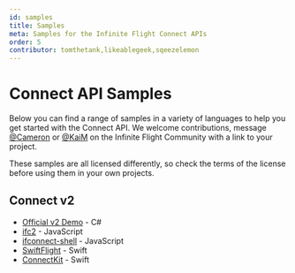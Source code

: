 ```yaml
---
id: samples
title: Samples
meta: Samples for the Infinite Flight Connect APIs
order: 5
contributor: tomthetank,likeablegeek,sqeezelemon
---
```


# Connect API Samples

Below you can find a range of samples in a variety of languages to help you get started with the Connect API. We welcome contributions, message [@Cameron](https://community.infiniteflight.com/u/cameron) or [@KaiM](https://community.infiniteflight.com/u/kaim/) on the Infinite Flight Community with a link to your project.

These samples are all licensed differently, so check the terms of the license before using them in your own projects.

## Connect v2

- [Official v2 Demo](https://github.com/carmichaelalonso/infiniteflightapi) - C#
- [ifc2](https://community.infiniteflight.com/t/ifc2-new-javascript-client-for-the-connect-v2-api/637176) - JavaScript
- [ifconnect-shell](https://github.com/velocity23/ifconnect-shell) - JavaScript
- [SwiftFlight](https://github.com/tomthetank46/SwiftFlight) - Swift
- [ConnectKit](https://github.com/sqeezelemon/ConnectKit) - Swift
